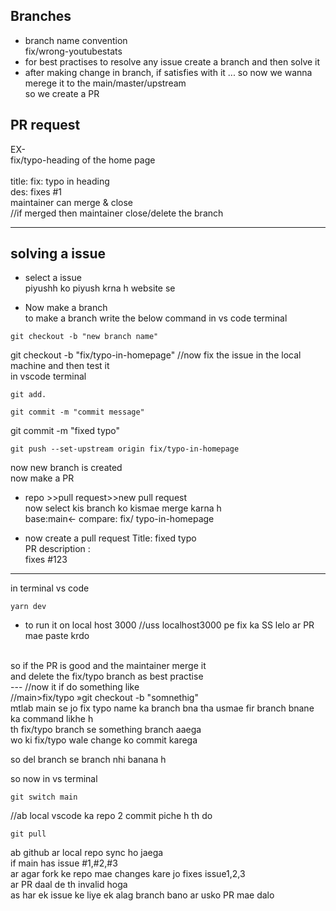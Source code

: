 ## Branches 
- branch name convention</br>
  fix/wrong-youtubestats
- for best practises to resolve any issue create a branch and then solve it 
- after making change in branch, if satisfies with it ... so now we wanna merege it to the main/master/upstream </br>
so we create a PR

## PR request 
EX-</br>
fix/typo-heading of the home page </br></br>
title: fix: typo in heading </br>
des: fixes #1
</br>
maintainer can merge & close
</br>
//if merged then maintainer close/delete the branch  

----------
## solving a issue
- select a issue
</br> piyushh ko piyush krna h website se

- Now make a branch </br>
to make a branch write the below command in vs code terminal
```
git checkout -b "new branch name"
```
git checkout -b "fix/typo-in-homepage"
 //now fix the issue in the local machine
and then test it 
</br>
in vscode terminal 
```
git add.
```
```
git commit -m "commit message"
```
git commit -m "fixed typo"
```
git push --set-upstream origin fix/typo-in-homepage
```

now new branch is created
</br>
now make a PR</br>
- repo >>pull request>>new pull request</br>
now select kis branch ko kismae merge karna h </br>
base:main<- compare: fix/ typo-in-homepage</br>

- now create a pull request
Title: fixed typo</br>
PR description :</br>
fixes #123</br>
------
in terminal vs code
```
yarn dev
```
- to run it on local host 3000 //uss localhost3000 pe fix ka SS lelo ar PR mae paste krdo 
</br>
so if the PR is good and the maintainer merge it </br>
and delete the fix/typo branch as best practise</br>
---
//now it if do something like </br>
//main>fix/typo »git checkout -b "somnethig"</br>
mtlab main se jo fix typo name ka branch bna tha usmae fir branch bnane ka command likhe h </br>
th fix/typo branch se something branch aaega </br> 
wo ki fix/typo wale change ko commit karega </br>

so del branch se branch nhi banana h </br>

so now in vs terminal 
```
git switch main
```
//ab local vscode ka repo 2 commit piche h th do 
```
git pull
```
ab github ar local repo sync ho jaega 
</br>
if main has issue #1,#2,#3</br>
ar agar fork ke repo mae changes kare jo fixes  issue1,2,3 </br>
ar PR daal de th invalid hoga </br>
as har ek issue ke liye ek alag branch bano ar usko PR mae dalo</br>

